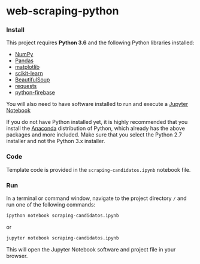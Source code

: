 # web-scraping-python


### Install

This project requires **Python 3.6** and the following Python libraries installed:

- [NumPy](http://www.numpy.org/)
- [Pandas](http://pandas.pydata.org/)
- [matplotlib](http://matplotlib.org/)
- [scikit-learn](http://scikit-learn.org/stable/)
- [BeautifulSoup](https://www.crummy.com/software/BeautifulSoup/bs4/doc/)
- [requests](http://docs.python-requests.org/en/master/)
- [python-firebase](https://pypi.org/project/python-firebase/1.2/)


You will also need to have software installed to run and execute a [Jupyter Notebook](http://ipython.org/notebook.html)

If you do not have Python installed yet, it is highly recommended that you install the [Anaconda](http://continuum.io/downloads) distribution of Python, which already has the above packages and more included. Make sure that you select the Python 2.7 installer and not the Python 3.x installer.

### Code

Template code is provided in the `scraping-candidatos.ipynb` notebook file. 

### Run

In a terminal or command window, navigate to the project directory `/` and run one of the following commands:

```bash
ipython notebook scraping-candidatos.ipynb
```  
or
```bash
jupyter notebook scraping-candidatos.ipynb
```

This will open the Jupyter Notebook software and project file in your browser.